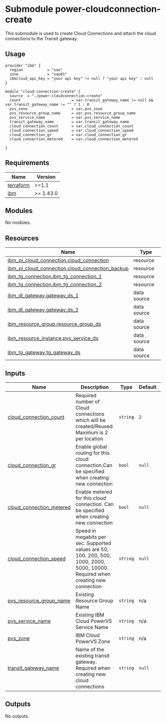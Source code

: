 # Submodule power-cloudconnection-create

This submodule is used to create Cloud Connections and attach the cloud connections to the Transit gateway.

## Usage
```
provider "ibm" {
  region           = "sao"
  zone             = "sao01"
  ibmcloud_api_key = "your api key" != null ? "your api key" : null
}

module "cloud-connection-create" {
  source  = "./power-cloudconnection-create"
  count                       = var.transit_gateway_name != null && var.transit_gateway_name != "" ? 1 : 0
  pvs_zone                    = var.pvs_zone
  pvs_resource_group_name     = var.pvs_resource_group_name
  pvs_service_name            = var.pvs_service_name
  transit_gateway_name        = var.transit_gateway_name
  cloud_connection_count      = var.cloud_connection_count
  cloud_connection_speed      = var.cloud_connection_speed
  cloud_connection_gr         = var.cloud_connection_gr
  cloud_connection_metered    = var.cloud_connection_metered

}
```


<!-- BEGINNING OF PRE-COMMIT-TERRAFORM DOCS HOOK -->
## Requirements

| Name | Version |
|------|---------|
| <a name="requirement_terraform"></a> [terraform](#requirement\_terraform) | >=1.1 |
| <a name="requirement_ibm"></a> [ibm](#requirement\_ibm) | >= 1.43.0 |

## Modules

No modules.

## Resources

| Name | Type |
|------|------|
| [ibm_pi_cloud_connection.cloud_connection](https://registry.terraform.io/providers/IBM-Cloud/ibm/latest/docs/resources/pi_cloud_connection) | resource |
| [ibm_pi_cloud_connection.cloud_connection_backup](https://registry.terraform.io/providers/IBM-Cloud/ibm/latest/docs/resources/pi_cloud_connection) | resource |
| [ibm_tg_connection.ibm_tg_connection_1](https://registry.terraform.io/providers/IBM-Cloud/ibm/latest/docs/resources/tg_connection) | resource |
| [ibm_tg_connection.ibm_tg_connection_2](https://registry.terraform.io/providers/IBM-Cloud/ibm/latest/docs/resources/tg_connection) | resource |
| [ibm_dl_gateway.gateway_ds_1](https://registry.terraform.io/providers/IBM-Cloud/ibm/latest/docs/data-sources/dl_gateway) | data source |
| [ibm_dl_gateway.gateway_ds_2](https://registry.terraform.io/providers/IBM-Cloud/ibm/latest/docs/data-sources/dl_gateway) | data source |
| [ibm_resource_group.resource_group_ds](https://registry.terraform.io/providers/IBM-Cloud/ibm/latest/docs/data-sources/resource_group) | data source |
| [ibm_resource_instance.pvs_service_ds](https://registry.terraform.io/providers/IBM-Cloud/ibm/latest/docs/data-sources/resource_instance) | data source |
| [ibm_tg_gateway.tg_gateway_ds](https://registry.terraform.io/providers/IBM-Cloud/ibm/latest/docs/data-sources/tg_gateway) | data source |

## Inputs

| Name | Description | Type | Default | Required |
|------|-------------|------|---------|:--------:|
| <a name="input_cloud_connection_count"></a> [cloud\_connection\_count](#input\_cloud\_connection\_count) | Required number of Cloud connections which will be created/Reused. Maximum is 2 per location | `string` | `2` | no |
| <a name="input_cloud_connection_gr"></a> [cloud\_connection\_gr](#input\_cloud\_connection\_gr) | Enable global routing for this cloud connection.Can be specified when creating new connection | `bool` | `null` | no |
| <a name="input_cloud_connection_metered"></a> [cloud\_connection\_metered](#input\_cloud\_connection\_metered) | Enable metered for this cloud connection. Can be specified when creating new connection | `bool` | `null` | no |
| <a name="input_cloud_connection_speed"></a> [cloud\_connection\_speed](#input\_cloud\_connection\_speed) | Speed in megabits per sec. Supported values are 50, 100, 200, 500, 1000, 2000, 5000, 10000. Required when creating new connection | `string` | `null` | no |
| <a name="input_pvs_resource_group_name"></a> [pvs\_resource\_group\_name](#input\_pvs\_resource\_group\_name) | Existing Resource Group Name | `string` | n/a | yes |
| <a name="input_pvs_service_name"></a> [pvs\_service\_name](#input\_pvs\_service\_name) | Existing IBM Cloud PowerVS Service Name | `string` | n/a | yes |
| <a name="input_pvs_zone"></a> [pvs\_zone](#input\_pvs\_zone) | IBM Cloud PowerVS Zone | `string` | n/a | yes |
| <a name="input_transit_gateway_name"></a> [transit\_gateway\_name](#input\_transit\_gateway\_name) | Name of the existing transit gateway. Required when creating new cloud connections | `string` | `null` | no |

## Outputs

No outputs.
<!-- END OF PRE-COMMIT-TERRAFORM DOCS HOOK -->
